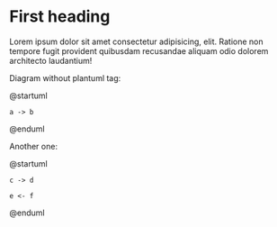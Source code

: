 # First heading

Lorem ipsum dolor sit amet consectetur adipisicing, elit. Ratione non tempore fugit provident quibusdam recusandae aliquam odio dolorem architecto laudantium!

Diagram without plantuml tag:

@startuml

    a -> b

@enduml


Another one:

@startuml

    c -> d

    e <- f

@enduml
